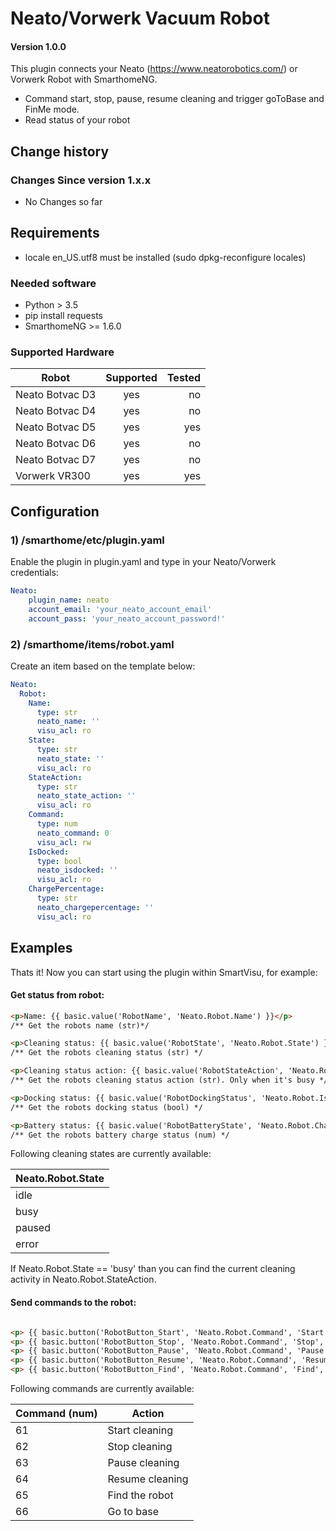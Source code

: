 # Neato/Vorwerk Vacuum Robot

#### Version 1.0.0

This plugin connects your Neato (https://www.neatorobotics.com/) or Vorwerk Robot with SmarthomeNG.
- Command start, stop, pause, resume cleaning and trigger goToBase and FinMe mode.
- Read status of your robot

## Change history

### Changes Since version 1.x.x

- No Changes so far


## Requirements

- locale en_US.utf8 must be installed (sudo dpkg-reconfigure locales)

### Needed software

* Python > 3.5
* pip install requests
* SmarthomeNG >= 1.6.0


### Supported Hardware

| Robot             | Supported    | Tested |
| ----------------- |:------------:| ------:|
| Neato Botvac D3   | yes          | no     |
| Neato Botvac D4   | yes          | no     |
| Neato Botvac D5   | yes          | yes    |
| Neato Botvac D6   | yes          | no     |
| Neato Botvac D7   | yes          | no     |
| Vorwerk VR300     | yes          | yes    |

## Configuration

### 1) /smarthome/etc/plugin.yaml

Enable the plugin in plugin.yaml and type in your Neato/Vorwerk credentials:

```yaml
Neato:
    plugin_name: neato
    account_email: 'your_neato_account_email'
    account_pass: 'your_neato_account_password!'
```

### 2) /smarthome/items/robot.yaml

Create an item based on the template below:

```yaml
Neato:
  Robot:
    Name:
      type: str
      neato_name: ''
      visu_acl: ro
    State:
      type: str
      neato_state: ''
      visu_acl: ro
    StateAction:
      type: str
      neato_state_action: ''
      visu_acl: ro
    Command:
      type: num
      neato_command: 0
      visu_acl: rw
    IsDocked:
      type: bool
      neato_isdocked: ''
      visu_acl: ro
    ChargePercentage:
      type: str
      neato_chargepercentage: ''
      visu_acl: ro
```

## Examples

Thats it! Now you can start using the plugin within SmartVisu, for example:

#### Get status from robot:
```html
<p>Name: {{ basic.value('RobotName', 'Neato.Robot.Name') }}</p>
/** Get the robots name (str)*/

<p>Cleaning status: {{ basic.value('RobotState', 'Neato.Robot.State') }}</p>
/** Get the robots cleaning status (str) */

<p>Cleaning status action: {{ basic.value('RobotStateAction', 'Neato.Robot.StateAction') }}</p>
/** Get the robots cleaning status action (str). Only when it's busy */

<p>Docking status: {{ basic.value('RobotDockingStatus', 'Neato.Robot.IsDocked') }}</p>
/** Get the robots docking status (bool) */

<p>Battery status: {{ basic.value('RobotBatteryState', 'Neato.Robot.ChargePercentage') }}</p>
/** Get the robots battery charge status (num) */
```

Following cleaning states are currently available:

| Neato.Robot.State |
| ----------------- |
| idle              |
| busy              |
| paused            |
| error             |

If Neato.Robot.State == 'busy' than you can find the current cleaning activity in Neato.Robot.StateAction.


#### Send commands to the robot:

```html

<p> {{ basic.button('RobotButton_Start', 'Neato.Robot.Command', 'Start', '', '61', 'midi') }} </p>
<p> {{ basic.button('RobotButton_Stop', 'Neato.Robot.Command', 'Stop', '', '62', 'midi') }} </p>
<p> {{ basic.button('RobotButton_Pause', 'Neato.Robot.Command', 'Pause', '', '63', 'midi') }} </p>
<p> {{ basic.button('RobotButton_Resume', 'Neato.Robot.Command', 'Resume', '', '64', 'midi') }} </p>
<p> {{ basic.button('RobotButton_Find', 'Neato.Robot.Command', 'Find', '', '65', 'midi') }}</p>

```

Following commands are currently available:

| Command (num) | Action           |
| ------------- |------------------|
| 61            | Start cleaning   |
| 62            | Stop cleaning    |
| 63            | Pause cleaning   |
| 64            | Resume cleaning  |
| 65            | Find the robot   |
| 66            | Go to base       |





